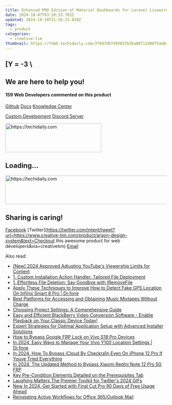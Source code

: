 ```yaml
---
title: Enhanced PRO Edition of Material Dashboards for Laravel Livewire - Designed by Creative Tim & UPDIVISION Tech Team
date: 2024-10-07T03:20:33.702Z
updated: 2024-10-10T21:26:22.818Z
tags:
  - product
categories:
  - creative-tim
thumbnail: https://thmb.techidaily.com/3f687d67d9383763ba88f12d8075ae8aa6427188f43a6303126317717e7f8427.jpg
---
```


## \[Y = -3 \

## We are here to help you!

#### 159 Web Developers commented on this product

[Github](https://github.com/creativetimofficial/argon-design-system) [Docs](https://tools.techidaily.com/creative-tim/products/) [Knowledge Center](https://tools.techidaily.com/creative-tim/products/) 

[Custom Development](https://tools.techidaily.com/creative-tim/products/) [Discord Server](https://discord.com/invite/FhCJCaHdQa) 

<!-- affiliate ads begin -->
<a href="https://aligracehair.sjv.io/c/5597632/1925565/19272" target="_top" id="1925565">
  <img src="//a.impactradius-go.com/display-ad/19272-1925565" border="0" alt="https://techidaily.com" width="300" height="90"/>
</a>
<img height="0" width="0" src="https://aligracehair.sjv.io/i/5597632/1925565/19272" style="position:absolute;visibility:hidden;" border="0" />
<!-- affiliate ads end -->

## Loading...

<!-- affiliate ads begin -->
<a href="https://appsumo.8odi.net/c/5597632/2144288/7443" target="_top" id="2144288">
  <img src="//a.impactradius-go.com/display-ad/7443-2144288" border="0" alt="https://techidaily.com" width="728" height="90"/>
</a>
<img height="0" width="0" src="https://appsumo.8odi.net/i/5597632/2144288/7443" style="position:absolute;visibility:hidden;" border="0" />
<!-- affiliate ads end -->

## Sharing is caring!

[Facebook](https://www.facebook.com/sharer/sharer.php?u=https://www.creative-tim.com/product/argon-design-system?src=sdkpreparse) [Twitter](https://twitter.com/intent/tweet?url=https://www.creative-tim.com/product/argon-design-system&text=Checkout this awesome product for web developers&via=creativetim) [Email](https://tools.techidaily.com/creative-tim/products/)

<ins class="adsbygoogle"
     style="display:block"
     data-ad-format="autorelaxed"
     data-ad-client="ca-pub-7571918770474297"
     data-ad-slot="1223367746"></ins>

<ins class="adsbygoogle"
     style="display:block"
     data-ad-client="ca-pub-7571918770474297"
     data-ad-slot="8358498916"
     data-ad-format="auto"
     data-full-width-responsive="true"></ins>

<span class="atpl-alsoreadstyle">Also read:</span>
<div><ul>
<li><a href="https://youtube-webster.techidaily.com/024-approved-adjusting-youtubes-viewership-limits-for-content/"><u>[New] 2024 Approved Adjusting YouTube's Viewership Limits for Content</u></a></li>
<li><a href="https://fox-place.techidaily.com/1-custom-installation-action-handler-tailored-file-deployment/"><u>1. Custom Installation Action Handler: Tailored File Deployment</u></a></li>
<li><a href="https://fox-place.techidaily.com/1-effortless-file-deletion-say-goodbye-with-iremovefile/"><u>1. Effortless File Deletion: Say Goodbye with IRemoveFile</u></a></li>
<li><a href="https://fake-location.techidaily.com/apply-these-techniques-to-improve-how-to-detect-fake-gps-location-on-infinix-smart-8-pro-drfone-by-drfone-virtual-android/"><u>Apply These Techniques to Improve How to Detect Fake GPS Location On Infinix Smart 8 Pro | Dr.fone</u></a></li>
<li><a href="https://fox-place.techidaily.com/best-platforms-for-accessing-and-obtaining-music-mixtapes-without-charge/"><u>Best Platforms for Accessing and Obtaining Music Mixtapes Without Charge</u></a></li>
<li><a href="https://fox-place.techidaily.com/choosing-project-settings-a-comprehensive-guide/"><u>Choosing Project Settings: A Comprehensive Guide</u></a></li>
<li><a href="https://fox-place.techidaily.com/easy-and-efficient-blackberry-video-conversion-software-enable-playback-on-your-classic-device-today/"><u>Easy and Efficient BlackBerry Video Conversion Software - Enable Playback on Your Classic Device Today!</u></a></li>
<li><a href="https://fox-place.techidaily.com/expert-strategies-for-optimal-application-setup-with-advanced-installer-solutions/"><u>Expert Strategies for Optimal Application Setup with Advanced Installer Solutions</u></a></li>
<li><a href="https://bypass-frp.techidaily.com/how-to-bypass-google-frp-lock-on-vivo-s18-pro-devices-by-drfone-android/"><u>How to Bypass Google FRP Lock on Vivo S18 Pro Devices</u></a></li>
<li><a href="https://android-location.techidaily.com/in-2024-easy-ways-to-manage-your-vivo-y100-location-settings-drfone-by-drfone-virtual/"><u>In 2024, Easy Ways to Manage Your Vivo Y100 Location Settings | Dr.fone</u></a></li>
<li><a href="https://activate-lock.techidaily.com/in-2024-how-to-bypass-icloud-by-checkra1n-even-on-iphone-12-pro-if-youve-tried-everything-by-drfone-ios/"><u>In 2024, How To Bypass iCloud By Checkra1n Even On iPhone 12 Pro If Youve Tried Everything</u></a></li>
<li><a href="https://bypass-frp.techidaily.com/in-2024-the-updated-method-to-bypass-xiaomi-redmi-note-12-pro-5g-frp-by-drfone-android/"><u>In 2024, The Updated Method to Bypass Xiaomi Redmi Note 12 Pro 5G FRP</u></a></li>
<li><a href="https://fox-place.techidaily.com/key-pre-condition-elements-detailed-on-the-prerequisites-tab/"><u>Key Pre-Condition Elements Detailed on the Prerequisites Tab</u></a></li>
<li><a href="https://twitter-clips.techidaily.com/laughing-matters-the-premier-toolkit-for-twitters-2024-gifs/"><u>Laughing Matters The Premier Toolkit for Twitter's 2024 GIFs</u></a></li>
<li><a href="https://ai-driven-video-production.techidaily.com/new-in-2024-get-started-with-final-cut-pro-90-days-of-free-usage-ahead/"><u>New In 2024, Get Started with Final Cut Pro 90 Days of Free Usage Ahead</u></a></li>
<li><a href="https://win11.techidaily.com/reinstating-active-workflows-for-office-365outlook-mail/"><u>Reinstating Active Workflows for Office 365/Outlook Mail</u></a></li>
</ul></div>

